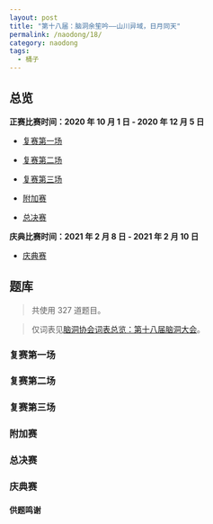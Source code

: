 ```yaml
---
layout: post
title: "第十八届：脑洞余笙吟——山川异域，日月同天"
permalink: /naodong/18/
category: naodong
tags:
  - 桶子
---
```


## 总览


**正赛比赛时间：2020 年 10 月 1 日 - 2020 年 12 月 5 日**

- [复赛第一场](#复赛第一场)
- [复赛第二场](#复赛第二场)
- [复赛第三场](#复赛第三场)

- [附加赛](#附加赛)

- [总决赛](#总决赛)

**庆典比赛时间：2021 年 2 月 8 日 - 2021 年 2 月 10 日**

- [庆典赛](#庆典赛)

## 题库

> 共使用 327 道题目。

> 仅词表见[脑洞协会词表总览：第十八届脑洞大会](https://naodongdahui.github.io/zonglan/#脑洞18)。

### 复赛第一场



### 复赛第二场



### 复赛第三场



### 附加赛



### 总决赛



### 庆典赛



#### 供题鸣谢